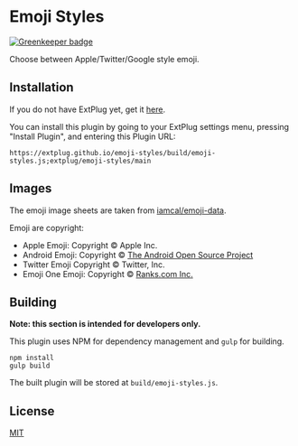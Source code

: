 Emoji Styles
============

[![Greenkeeper badge](https://badges.greenkeeper.io/extplug/emoji-styles.svg)](https://greenkeeper.io/)

Choose between Apple/Twitter/Google style emoji.

## Installation

If you do not have ExtPlug yet, get it [here](https://extplug.github.io).

You can install this plugin by going to your ExtPlug settings menu, pressing
"Install Plugin", and entering this Plugin URL:

```
https://extplug.github.io/emoji-styles/build/emoji-styles.js;extplug/emoji-styles/main
```

## Images

The emoji image sheets are taken from [iamcal/emoji-data](https://github.com/iamcal/emoji-data).

Emoji are copyright:

* Apple Emoji: Copyright &copy; Apple Inc.
* Android Emoji: Copyright &copy; [The Android Open Source Project](https://s3-eu-west-1.amazonaws.com/tw-font/android/NOTICE)
* Twitter Emoji Copyright &copy; Twitter, Inc.
* Emoji One Emoji: Copyright &copy; [Ranks.com Inc.](http://www.emojione.com/developers)

## Building

**Note: this section is intended for developers only.**

This plugin uses NPM for dependency management and `gulp` for building.

```
npm install
gulp build
```

The built plugin will be stored at `build/emoji-styles.js`.

## License

[MIT](./LICENSE)
